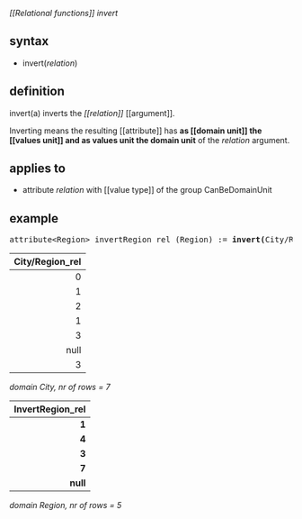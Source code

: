*[[Relational functions]] invert*

## syntax

- invert(*relation*)

## definition

invert(a) inverts the *[[relation]]* [[argument]].

Inverting means the resulting [[attribute]] has <B>as [[domain unit]] the [[values unit]] and as values unit the domain unit</B> of the *relation* argument.

## applies to

- attribute *relation* with [[value type]] of the group CanBeDomainUnit

## example

<pre>
attribute&lt;Region&gt; invertRegion_rel (Region) := <B>invert(</B>City/Region_rel<B>)</B>;
</pre>

| City/Region_rel |
|----------------:|
| 0               |
| 1               |
| 2               |
| 1               |
| 3               |
| null            |
| 3               |

*domain City, nr of rows = 7*

| **InvertRegion_rel** |
|---------------------:|
| **1**                |
| **4**                |
| **3**                |
| **7**                |
| **null**             |

*domain Region, nr of rows = 5*